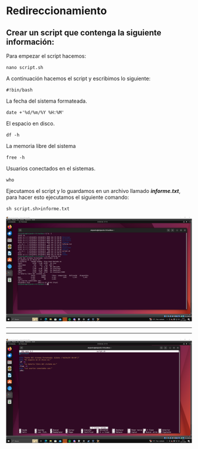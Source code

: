 # Redireccionamiento
## Crear un script que contenga la siguiente información:

Para empezar el script hacemos:
```
nano script.sh
```
A continuación hacemos el script y escribimos lo siguiente:
```
#!bin/bash
```
 
La fecha del sistema formateada. 
```
date +'%d/%m/%Y %H:%M'
```
El espacio en disco. 
```
df -h
```
La memoria libre del sistema 
```
free -h
```
Usuarios conectados en el sistemas. 
```
who
```
Ejecutamos el script y lo guardamos en un archivo llamado ***informe.txt***, para hacer esto ejecutamos el siguiente comando:
```
sh script.sh>informe.txt
```

![terninal-1](img/1.png)
<!-- linea horizontal -->
---
---

![terminal-2](img/2.png)
